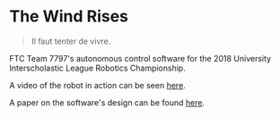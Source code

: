 # The Wind Rises
> Il faut tenter de vivre.

FTC Team 7797's autonomous control software for the 2018 University Interscholastic League Robotics Championship.

A video of the robot in action can be seen [here](https://www.youtube.com/watch?v=vCFBw3pLAIE).

A paper on the software's design can be found [here](https://stefandebruyn.github.io/papers/the_wind_rises.pdf).
